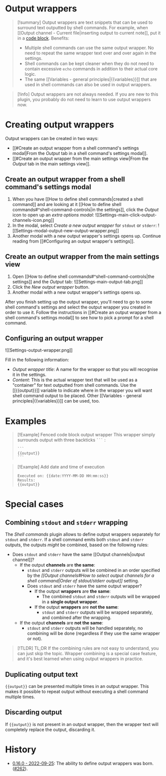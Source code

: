 # Output wrappers

> [!summary]
> Output wrappers are text snippets that can be used to surround text outputted by shell commands. For example, when [[Output channel - Current file|inserting output to current note]], put it in a [code block](https://help.obsidian.md/How+to/Format+your+notes#Code+blocks). Benefits:
>  - Multiple shell commands can use the same output wrapper. No need to repeat the same wrapper text over and over again in the settings.
>  - Shell commands can be kept cleaner when they do not need to contain excessive `echo` commands in addition to their actual core logic.
>  - The same [[Variables - general principles|{{variables}}]] that are used in shell commands can also be used in output wrappers.

> [!info]
> Output wrappers are not always needed. If you are new to this plugin, you probably do not need to learn to use output wrappers now.

# Creating output wrappers
Output wrappers can be created in two ways:
- [[#Create an output wrapper from a shell command's settings modal|From the *Output* tab in a shell command's settings modal]].
- [[#Create an output wrapper from the main settings view|From the *Output* tab in the main settings view]].

## Create an output wrapper from a shell command's settings modal
1. When you have [[How to define shell commands|created a shell command]] and are looking at it [[How to define shell commands#^shell-command-controls|in the settings]], click the *Output* icon to open up an *extra options modal*:
![[Settings-main-click-output-channels-icon.png]]
2. In the modal, select *Create a new output wrapper* for `stdout` or `stderr`:
![[Settings-modal-output-new-output-wrapper.png]]
3. Another modal with a new output wrapper's settings opens up. Continue reading from [[#Configuring an output wrapper's settings]].

## Create an output wrapper from the main settings view
1. Open [[How to define shell commands#^shell-command-controls|the settings]] and the *Output* tab:
![[Settings-main-output-tab.png]]
2. Click the *New output wrapper* button.
3. Another modal with a new output wrapper's settings opens up.

After you finish setting up the output wrapper, you'll need to go to some shell command's settings and select the output wrapper you created in order to use it. Follow the instructions in [[#Create an output wrapper from a shell command's settings modal]] to see how to pick a prompt for a shell command.

## Configuring an output wrapper
![[Settings-output-wrapper.png]]

Fill in the following information:
 - *Output wrapper title*: A name for the wrapper so that you will recognise it in the settings.
 - *Content*: This is the actual wrapper text that will be used as a "container" for text outputted from shell commands. Use the [[{{output}}]] variable to indicate where in the wrapper you will want shell command output to be placed. Other [[Variables - general principles|{{variables}}]] can be used, too.

# Examples

> [!Example] Fenced code block output wrapper
> This wrapper simply surrounds output with three backticks ` ``` ` :
> ````
> ```
> {{output}}
> ```
> ````

> [!Example] Add date and time of execution
> ```
> Executed on: {{date:YYYY-MM-DD HH:mm:ss}}
> Results:
> {{output}}
> ```

# Special cases

## Combining `stdout` and `stderr` wrapping
The *Shell commands* plugin allows to define output wrappers separately for `stdout` and `stderr`. If a shell command emits both `stdout` and `stderr` outputs, the outputs *might* be combined, based on the following rules:
- Does `stdout` and `stderr` have the same [[Output channels|output channel]]?
  - If the output **channels** are **the same**:
    - `stdout` and `stderr` outputs will be combined in an order specified by the *[[Output channels#How to select output channels for a shell command|Order of stdout/stderr output]]* setting.
    - Does `stdout` and `stderr` have the same output wrapper?
      - If the output **wrappers** are **the same**:
        - The combined `stdout` and `stderr` outputs will be wrapped in a **single output wrapper**.
      - If the output **wrappers** are **not the same**:
        - `stdout` and `stderr` outputs will be wrapped separately, and combined after the wrapping.
  - If the output **channels** are **not the same**:
    - `stdout` and `stderr` outputs will be handled separately, no combining will be done (regardless if they use the same wrapper or not).
> [!TLDR] TL;DR
> If the combining rules are not easy to understand, you can just skip the topic. Wrapper combining is a special case feature, and it's best learned when using output wrappers in practice.

## Duplicating output text
`{{output}}` can be presented multiple times in an output wrapper. This makes it possible to repeat output without executing a shell command multiple times.

## Discarding output
If `{{output}}` is not present in an output wrapper, then the wrapper text will completely replace the output, discarding it.

# History

- [0.16.0 - 2022-09-25](https://github.com/Taitava/obsidian-shellcommands/blob/main/CHANGELOG.md#0160---2022-09-25): The ability to define output wrappers was born. ([#262](https://github.com/Taitava/obsidian-shellcommands/issues/262)).